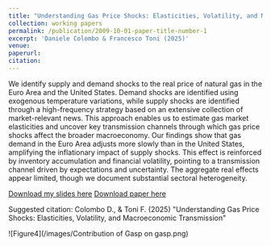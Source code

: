 ```yaml
---
title: "Understanding Gas Price Shocks: Elasticities, Volatility, and Macroeconomic Transmission"
collection: working papers
permalink: /publication/2009-10-01-paper-title-number-1
excerpt: 'Daniele Colombo & Francesco Toni (2025)'
venue: 
paperurl:
citation:
---
```


We identify supply and demand shocks to the real price of natural gas in the Euro Area and the United States. Demand shocks are identified using exogenous temperature variations, while supply shocks are identified through a high-frequency strategy based on an extensive collection of market-relevant news. This approach enables us to estimate gas market elasticities and uncover key transmission channels through which gas price shocks affect the broader macroeconomy.
Our findings show that gas demand in the Euro Area adjusts more slowly than in the United States, amplifying the inflationary impact of supply shocks. This effect is reinforced by inventory accumulation and financial volatility, pointing to a transmission channel driven by expectations and uncertainty.
The aggregate real effects appear limited, though we document substantial sectoral heterogeneity.

[Download my slides here](http://colombodaniele.github.io/files/SLIDES_Gas_Price_Shocks_and_the_Inflation_Surge.pdf)
[Download paper here](http://colombodaniele.github.io/files/COLOMBO_TONI_2024_Gas_Price_Shocks_and_the_Inflation_Surge.pdf)

Suggested citation: Colombo D., & Toni F. (2025) "Understanding Gas Price Shocks: Elasticities, Volatility, and Macroeconomic Transmission"

![Figure4](/images/Contribution of Gasp on gasp.png)
 

